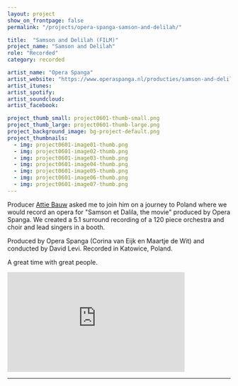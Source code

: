 ```yaml
---
layout: project
show_on_frontpage: false
permalink: "/projects/opera-spanga-samson-and-delilah/"

title:  "Samson and Delilah (FILM)"
project_name: "Samson and Delilah"
role: "Recorded"
category: recorded

artist_name: "Opera Spanga"
artist_website: "https://www.operaspanga.nl/producties/samson-and-delilah-film/over-de-productie/"
artist_itunes:
artist_spotify:
artist_soundcloud:
artist_facebook:

project_thumb_small: project0601-thumb-small.png
project_thumb_large: project0601-thumb-large.png
project_background_image: bg-project-default.png
project_thumbnails:
  - img: project0601-image01-thumb.png
  - img: project0601-image02-thumb.png
  - img: project0601-image03-thumb.png
  - img: project0601-image04-thumb.png
  - img: project0601-image05-thumb.png
  - img: project0601-image06-thumb.png
  - img: project0601-image07-thumb.png
---
```


Producer [Attie Bauw](http://bauwhaus.com) asked me to join him on a journey to Poland where we would record an opera for "Samson et Dalila, the movie" produced by Opera Spanga. We created a 5.1 surround recording of a 120 piece orchestra and choir and lead singers in a booth.

Produced by Opera Spanga (Corina van Eijk en Maartje de Wit) and conducted by David Levi. Recorded in Katowice, Poland.

A great time with great people.

<iframe width="400" height="225" src="https://www.youtube.com/embed/NJvI3n6PHU8?rel=0" frameborder="0" gesture="media" allow="encrypted-media" allowfullscreen></iframe>

---
